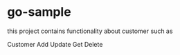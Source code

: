 # go-sample

this project contains functionality about customer such as

Customer
    Add
    Update
    Get
    Delete